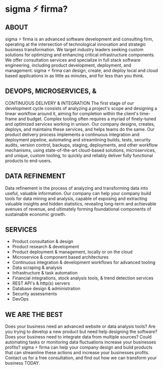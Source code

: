 # sigma ⚡︎ firma?

## ABOUT
sigma ⚡︎ firma is an advanced software development and consulting firm, operating at the intersection of technological innovation and strategic business transformation. We target industry leaders seeking custom solutions for optimizing and enhancing critical infrastructure components. We offer consultation services and specialize in full stack software engineering, including product development, deployment, and management. sigma ⚡︎ firma can design, create, and deploy local and cloud based applications in as little as minutes, and for less than you think.

## DEVOPS, MICROSERVICES, &
CONTINUOUS DELIVERY & INTEGRATION
The first stage of our development cycle consists of analyzing a project's scope and designing a linear workflow around it, aiming for completion within the client's time-frame and budget. Complex tooling often requires a myriad of finely-tuned and optimized services working in unison. Our company designs, creates, deploys, and maintains these services, and helps teams do the same. Our product delivery process implements a continuous integration and deployment pipeline, automating and streamlining builds, tests, security audits, version control, backups, staging, deployments, and other workflow mechanisms, using state-of-the-art cloud-based solutions, microservices, and unique, custom tooling, to quickly and reliably deliver fully functional products to end-users.

## DATA REFINEMENT
Data refinement is the process of analyzing and transforming data into useful, valuable information. Our company can help your company build tools for data mining and analysis, capable of exposing and extracting valuable insights and hidden statistics, revealing long-term and achievable avenues of revenue, and ultimately forming foundational components of sustainable economic growth.

## SERVICES
 - Product consultation & design
 - Product research & development
 - Product deployment & management, locally or on the cloud
 - Microservice & component based architectures
 - Continuous integration & development workflows for advanced tooling
 - Data scraping & analysis
 - Infrastructure & task automation
 - Financial integrations, stock analysis tools, & trend detection services
 - REST API's & http(s) servers
 - Database design & administration
 - Security assessments
 - DevOps

## WE ARE THE BEST
Does your business need an advanced website or data analysis tools? Are you trying to develop a new product but need help designing the software? Does your business need to integrate data from multiple sources? Could automating tasks or monitoring data fluctuations increase your businesses profits? sigma ⚡︎ firma can help your company design and build products that can streamline these actions and increase your businesses profits. Contact us for a free consultation, and find out how we can transform your business TODAY.
